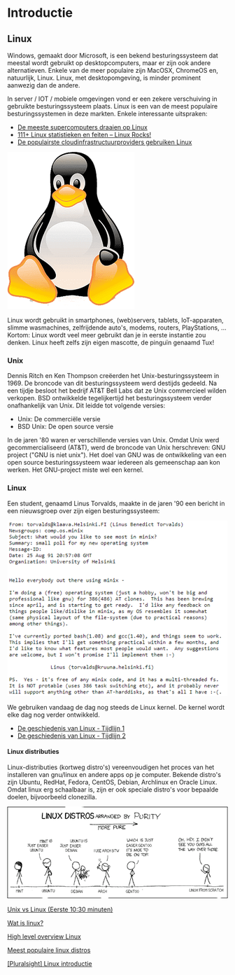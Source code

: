 # Introductie

## Linux
Windows, gemaakt door Microsoft, is een bekend besturingssysteem dat meestal wordt gebruikt op desktopcomputers, maar er zijn ook andere alternatieven. Enkele van de meer populaire zijn MacOSX, ChromeOS en, natuurlijk, Linux. Linux, met desktopomgeving, is minder prominent aanwezig dan de andere.

In server / IOT / mobiele omgevingen vond er een zekere verschuiving in gebruikte besturingssysteem plaats. Linux is een van de meest populaire besturingssystemen in deze markten. Enkele interessante uitspraken:
* [De meeste supercomputers draaien op Linux](https://www.top500.org/statistics/details/osfam/1/)
* [111+ Linux statistieken en feiten – Linux Rocks!](https://webtribunal.net/blog/linux-statistics/)
* [De populairste cloudinfrastructuurproviders gebruiken Linux](https://www.linuxfoundation.org/blog/how-amazon-web-services-uses-linux-and-open-source/)

![tux rechts](../images/tux.png)

Linux wordt gebruikt in smartphones, (web)servers, tablets, IoT-apparaten, slimme wasmachines, zelfrijdende auto's, modems, routers, PlayStations, ... Kortom: Linux wordt veel meer gebruikt dan je in eerste instantie zou denken. Linux heeft zelfs zijn eigen mascotte, de pinguïn genaamd Tux! 

### Unix
Dennis Ritch en Ken Thompson creëerden het Unix-besturingssysteem in 1969. De broncode van dit besturingssysteem werd destijds gedeeld. Na een tijdje besloot het bedrijf AT&T Bell Labs dat ze Unix commercieel wilden verkopen. BSD ontwikkelde tegelijkertijd het besturingssysteem verder onafhankelijk van Unix. Dit leidde tot volgende versies:
* Unix: De commerciële versie
* BSD Unix: De open source versie

In de jaren '80 waren er verschillende versies van Unix. Omdat Unix werd gecommercialiseerd (AT&T), werd de broncode van Unix herschreven: GNU project ("GNU is niet unix"). Het doel van GNU was de ontwikkeling van een open source besturingssysteem waar iedereen als gemeenschap aan kon werken. Het GNU-project miste wel een kernel.

### Linux
Een student, genaamd Linus Torvalds, maakte in de jaren '90 een bericht in een nieuwsgroep over zijn eigen besturingssysteem: 

![linux](../images/01/linus.PNG)

We gebruiken vandaag de dag nog steeds de Linux kernel. De kernel wordt elke dag nog verder ontwikkeld. 

* [De geschiedenis van Linux - Tijdlijn 1](https://en.wikipedia.org/wiki/Linux#/media/File:Unix_timeline.en.svg)  
* [De geschiedenis van Linux - Tijdlijn 2](https://www.linuxbe.com/images/linux_events30.jpg)  


#### Linux distributies
Linux-distributies (kortweg distro's) vereenvoudigen het proces van het installeren van gnu/linux en andere apps op je computer. Bekende distro's zijn Ubuntu, RedHat, Fedora, CentOS, Debian, Archlinux en Oracle Linux. Omdat linux erg schaalbaar is, zijn er ook speciale distro's voor bepaalde doelen, bijvoorbeeld clonezilla. 

![distros](../images/01/distros.png)


<i class="fa-solid fa-film"></i> [Unix vs Linux (Eerste 10:30 minuten)](https://www.youtube.com/watch?v=jowCUo_UGts)  

<i class="fa-solid fa-film"></i>  [Wat is linux?](https://www.youtube.com/watch?v=zA3vmx0GaO8)

<i class="fa-solid fa-earth-europe"></i> [High level overview Linux](https://www.linux.com/what-is-linux/)

<i class="fa-solid fa-earth-europe"></i> [Meest populaire linux distros](https://distrowatch.com/dwres.php?resource=popularity)

<i class="fa-solid fa-film"></i> [[Pluralsight] Linux introductie](https://app.pluralsight.com/course-player?clipId=f23dd1fa-7766-49d0-9b6d-6530142b38c6)
